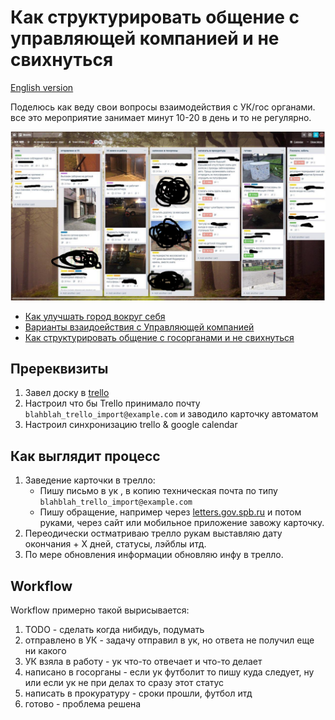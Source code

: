 # Как структурировать общение с управляющей компанией и не свихнуться

[English version](how-to-mange-tasks-en.md)

Поделюсь как веду свои вопросы взаимодействия с УК/гос органами. все это мероприятие занимает минут 10-20 в день и то не регулярно.

![manage it](assets/uk.jpg?raw=true "manage it")

* [Как улучшать город вокруг себя](how-to-improve-your-town.md)
* [Варианты взаидоействия с Управляющей компанией](how-to-contact-with-uk.md)
* [Как структурировать общение с госорганами и не свихнуться](how-to-mange-tasks.md)
 
## Пререквизиты

1. Завел доску в [trello](https://trello.com)
2. Настроил что бы Trello принимало почту `blahblah_trello_import@example.com` и заводило карточку автоматом 
3. Настроил синхронизацию trello & google calendar 
 
## Как выглядит процесс 
 
1. Заведение карточки в трелло: 
    * Пишу письмо в ук , в копию техническая почта по типу `blahblah_trello_import@example.com` 
    * Пишу обращение, например через [letters.gov.spb.ru](https://letters.gov.spb.ru/) и потом руками, через сайт или мобильное приложение завожу карточку. 
2. Переодически остматриваю трелло рукам выставляю дату окончания + Х дней, статусы, лэйблы итд. 
3. По мере обновления информации обновляю инфу в трелло. 
 
## Workflow

Workflow примерно такой вырисывается: 
1. TODO - сделать когда нибидуь, подумать 
2. отправлено в УК - задачу отправил в ук, но ответа не получил еще ни какого 
3. УК взяла в работу - ук что-то отвечает и что-то делает 
4. написано в госорганы - если ук футболит то пишу куда следует, ну или если ук не при делах то сразу этот статус 
5. написать в прокуратуру - сроки прошли, футбол итд 
6. готово - проблема решена
